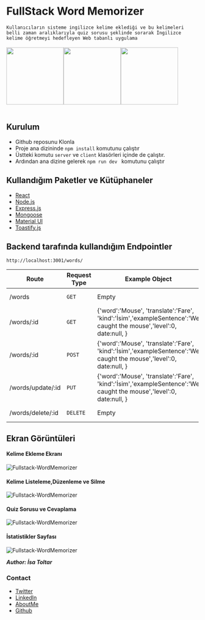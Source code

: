 # FullStack Word Memorizer 

``` Kullanıcıların sisteme ingilizce kelime eklediği ve bu kelimeleri belli zaman aralıklarıyla quiz sorusu şeklinde sorarak İngilizce kelime öğretmeyi hedefleyen Web tabanlı uygulama ```
<br>
<br>
<img src="/img/nodejs-logo.png" width="150"/><img src="/img/reacjs.logo.png" width="150"/><img src="/img/mongodb.logo.png" width="150"/>
<br>
<br>

## Kurulum

- Github reposunu Klonla
- Proje ana dizininde ``` npm install ``` komutunu çalıştır
- Üstteki komutu ``` server ``` ve ``` client ``` klasörleri içinde de çalıştır.
- Ardından ana dizine gelerek ``` npm run dev  ``` komutunu çalıştır

## Kullandığım Paketler ve Kütüphaneler

- [React](https://github.com/facebook/react)<br>
- [Node.js](https://github.com/nodejs/node)<br>
- [Express.js](https://github.com/expressjs/express)<br>
- [Mongoose](https://github.com/Automattic/mongoose)<br>
- [Material UI](https://material-ui.com/)<br>
- [Toastify.js](https://github.com/apvarun/toastify-js)<br>

## Backend tarafında kullandığım Endpointler
``` http://localhost:3001/words/ ``` 

| Route | Request Type	 | Example Object 	 | Description	 |
| --- | --- | --- | --- |
| /words | `GET` | Empty | List all words |
| /words/:id | `GET` | {'word':'Mouse', 'translate':'Fare', 'kind':'İsim','exampleSentence':'We caught the mouse','level':0, date:null, } | Get a word by id |
| /words/:id | `POST` | {'word':'Mouse', 'translate':'Fare', 'kind':'İsim','exampleSentence':'We caught the mouse','level':0, date:null, } | create a new word |
| /words/update/:id | `PUT` | {'word':'Mouse', 'translate':'Fare', 'kind':'İsim','exampleSentence':'We caught the mouse','level':0, date:null, } | Update word by id. |
| /words/delete/:id | `DELETE` | Empty | Delete word by id. |


## Ekran Görüntüleri

#### Kelime Ekleme Ekranı
![Fullstack-WordMemorizer](/img/kelimeekle.png)
<br>
#### Kelime Listeleme,Düzenleme ve Silme
![Fullstack-WordMemorizer](/img/kelimelerim.png)
<br>
#### Quiz Sorusu ve Cevaplama
![Fullstack-WordMemorizer](/img/quiz.png)
<br>
#### İstatistikler Sayfası
![Fullstack-WordMemorizer](/img/istatistikler.png)


**_Author: İsa Toltar_**

### Contact
- [Twitter](https://twitter.com/forsakeofisa)<br>
- [LinkedIn](https://www.linkedin.com/in/isatoltar/)<br>
- [AboutMe](https://about.me/isatoltar/)<br>
- [Github](https://github.com/toltarisa)



